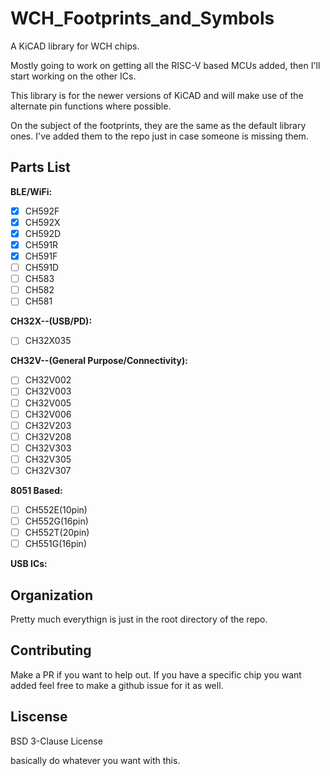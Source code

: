 # WCH_Footprints_and_Symbols
A KiCAD library for WCH chips.


Mostly going to work on getting all the RISC-V based MCUs added, then I'll 
start working on the other ICs.

This library is for the newer versions of KiCAD and will make use of the
alternate pin functions where possible.

On the subject of the footprints, they are the same as the default library
ones. I've added them to the repo just in case someone is missing them.


## Parts List

**BLE/WiFi:**

- [X] CH592F
- [X] CH592X
- [X] CH592D
- [X] CH591R
- [X] CH591F
- [ ] CH591D
- [ ] CH583
- [ ] CH582
- [ ] CH581

**CH32X--(USB/PD):**

- [ ] CH32X035

**CH32V--(General Purpose/Connectivity):**

- [ ] CH32V002
- [ ] CH32V003
- [ ] CH32V005
- [ ] CH32V006
- [ ] CH32V203
- [ ] CH32V208
- [ ] CH32V303
- [ ] CH32V305
- [ ] CH32V307

**8051 Based:**

- [ ] CH552E(10pin)
- [ ] CH552G(16pin)
- [ ] CH552T(20pin)
- [ ] CH551G(16pin)

**USB ICs:**


## Organization

Pretty much everythign is just in the root directory of the repo.

## Contributing

Make a PR if you want to help out. If you have a specific chip you want 
added feel free to make a github issue for it as well.

## Liscense

BSD 3-Clause License

basically do whatever you want with this.
